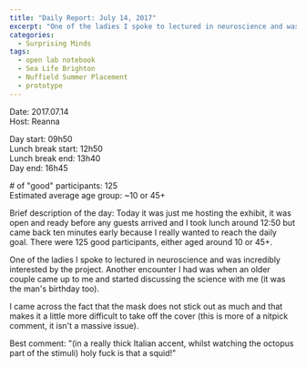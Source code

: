 ```yaml
---
title: "Daily Report: July 14, 2017"
excerpt: "One of the ladies I spoke to lectured in neuroscience and was incredibly interested by the project. "
categories:
  - Surprising Minds
tags:
  - open lab notebook
  - Sea Life Brighton
  - Nuffield Summer Placement
  - prototype
---
```


Date: 2017.07.14    
Host: Reanna  

Day start: 09h50   
Lunch break start: 12h50  
Lunch break end: 13h40  
Day end: 16h45  

\# of "good" participants: 125  
Estimated average age group: ~10 or 45+  

Brief description of the day: Today it was just me hosting the exhibit, it was open and ready before any guests arrived and I took lunch around 12:50 but came back ten minutes early because I really wanted to reach the daily goal. There were 125 good participants, either aged around 10 or 45+.

One of the ladies I spoke to lectured in neuroscience and was incredibly interested by the project. Another encounter I had was when an older couple came up to me and started discussing the science with me (it was the man's birthday too).

I came across the fact that the mask does not stick out as much and that makes it a little more difficult to take off the cover (this is more of a nitpick comment, it isn't a massive issue). 

Best comment: "(in a really thick Italian accent, whilst watching the octopus part of the stimuli) holy fuck is that a squid!" 

